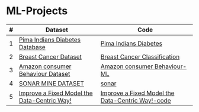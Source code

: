 # ML-Projects

| # |    Dataset            |    Code    |
|---| --------------------- | ---------------- |
| 1 | [Pima Indians Diabetes Database](https://www.kaggle.com/datasets/uciml/pima-indians-diabetes-database) | [Pima Indians Diabetes](https://www.kaggle.com/code/faysalmiah1721758/pima-indians-diabetes) |
| 2 | [Breast Cancer Dataset](https://www.kaggle.com/datasets/faysalmiah1721758/breast-cancer-data) | [Breast Cancer Classification](https://www.kaggle.com/code/faysalmiah1721758/breast-cancer-classification) |
| 3 | [Amazon consumer Behaviour Dataset](https://www.kaggle.com/datasets/swathiunnikrishnan/amazon-consumer-behaviour-dataset) | [Amazon consumer Behaviour-ML](https://www.kaggle.com/code/faysalmiah1721758/amazon-consumer-behaviour-ml) |
| 4 | [SONAR MINE DATASET](https://www.kaggle.com/datasets/mayurdalvi/sonar-mine-dataset) | [sonar](https://www.kaggle.com/code/faysalmiah1721758/sonar) |
| 5 | [Improve a Fixed Model the Data-Centric Way!](https://www.kaggle.com/competitions/playground-series-s3e21) | [Improve a Fixed Model the Data-Centric Way!-code](https://www.kaggle.com/code/faysalmiah1721758/ps3e11-improve-a-fixed-model-the-data-centric-way) |
